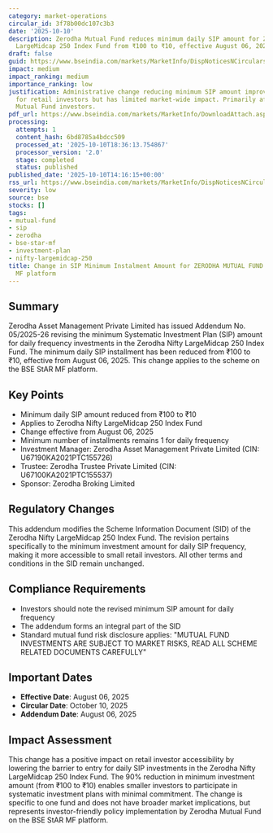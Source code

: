 ```yaml
---
category: market-operations
circular_id: 3f78b00dc107c3b3
date: '2025-10-10'
description: Zerodha Mutual Fund reduces minimum daily SIP amount for Zerodha Nifty
  LargeMidcap 250 Index Fund from ₹100 to ₹10, effective August 06, 2025.
draft: false
guid: https://www.bseindia.com/markets/MarketInfo/DispNoticesNCirculars.aspx?Noticeid={282F3F31-1F54-4001-9357-7C25735E0B8C}&noticeno=20251010-63&dt=10/10/2025&icount=63&totcount=72&flag=0
impact: medium
impact_ranking: medium
importance_ranking: low
justification: Administrative change reducing minimum SIP amount improves accessibility
  for retail investors but has limited market-wide impact. Primarily affects Zerodha
  Mutual Fund investors.
pdf_url: https://www.bseindia.com/markets/MarketInfo/DownloadAttach.aspx?id=20251010-63&attachedId=dceb9262-5da0-4c69-9fde-e49737797fb9
processing:
  attempts: 1
  content_hash: 6bd8785a4bdcc509
  processed_at: '2025-10-10T18:36:13.754867'
  processor_version: '2.0'
  stage: completed
  status: published
published_date: '2025-10-10T14:16:15+00:00'
rss_url: https://www.bseindia.com/markets/MarketInfo/DispNoticesNCirculars.aspx?Noticeid={282F3F31-1F54-4001-9357-7C25735E0B8C}&noticeno=20251010-63&dt=10/10/2025&icount=63&totcount=72&flag=0
severity: low
source: bse
stocks: []
tags:
- mutual-fund
- sip
- zerodha
- bse-star-mf
- investment-plan
- nifty-largemidcap-250
title: Change in SIP Minimum Instalment Amount for ZERODHA MUTUAL FUND on BSE StAR
  MF platform
---
```


## Summary

Zerodha Asset Management Private Limited has issued Addendum No. 05/2025-26 revising the minimum Systematic Investment Plan (SIP) amount for daily frequency investments in the Zerodha Nifty LargeMidcap 250 Index Fund. The minimum daily SIP installment has been reduced from ₹100 to ₹10, effective from August 06, 2025. This change applies to the scheme on the BSE StAR MF platform.

## Key Points

- Minimum daily SIP amount reduced from ₹100 to ₹10
- Applies to Zerodha Nifty LargeMidcap 250 Index Fund
- Change effective from August 06, 2025
- Minimum number of installments remains 1 for daily frequency
- Investment Manager: Zerodha Asset Management Private Limited (CIN: U67190KA2021PTC155726)
- Trustee: Zerodha Trustee Private Limited (CIN: U67100KA2021PTC155537)
- Sponsor: Zerodha Broking Limited

## Regulatory Changes

This addendum modifies the Scheme Information Document (SID) of the Zerodha Nifty LargeMidcap 250 Index Fund. The revision pertains specifically to the minimum investment amount for daily SIP frequency, making it more accessible to small retail investors. All other terms and conditions in the SID remain unchanged.

## Compliance Requirements

- Investors should note the revised minimum SIP amount for daily frequency
- The addendum forms an integral part of the SID
- Standard mutual fund risk disclosure applies: "MUTUAL FUND INVESTMENTS ARE SUBJECT TO MARKET RISKS, READ ALL SCHEME RELATED DOCUMENTS CAREFULLY"

## Important Dates

- **Effective Date**: August 06, 2025
- **Circular Date**: October 10, 2025
- **Addendum Date**: August 06, 2025

## Impact Assessment

This change has a positive impact on retail investor accessibility by lowering the barrier to entry for daily SIP investments in the Zerodha Nifty LargeMidcap 250 Index Fund. The 90% reduction in minimum investment amount (from ₹100 to ₹10) enables smaller investors to participate in systematic investment plans with minimal commitment. The change is specific to one fund and does not have broader market implications, but represents investor-friendly policy implementation by Zerodha Mutual Fund on the BSE StAR MF platform.